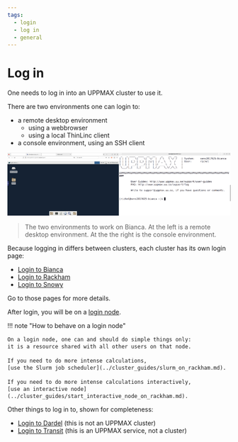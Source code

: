 ```yaml
---
tags:
  - login
  - log in
  - general
---
```


# Log in

One needs to log in into an UPPMAX cluster to use it.

There are two environments one can login to:

- a remote desktop environment
    - using a webbrowser
    - using a local ThinLinc client
- a console environment, using an SSH client

![The Bianca environments](./img/bianca_environments_926_x_261.png)

> The two environments to work on Bianca.
> At the left is a remote desktop environment.
> At the the right is the console environment.

Because logging in differs between clusters, each cluster
has its own login page:

- [Login to Bianca](login_bianca.md)
- [Login to Rackham](login_rackham.md)
- [Login to Snowy](login_snowy.md)

Go to those pages for more details.

After login, you will be on a [login node](../cluster_guides/login_node.md).

!!! note "How to behave on a login node"

    On a login node, one can and should do simple things only:
    it is a resource shared with all other users on that node.

    If you need to do more intense calculations,
    [use the Slurm job scheduler](../cluster_guides/slurm_on_rackham.md).

    If you need to do more intense calculations interactively,
    [use an interactive node](../cluster_guides/start_interactive_node_on_rackham.md).

Other things to log in to, shown for completeness:

- [Login to Dardel](login_dardel.md) (this is not an UPPMAX cluster)
- [Login to Transit](../cluster_guides/login_transit.md) (this is an UPPMAX service, not a cluster)

